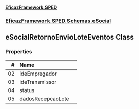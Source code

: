 #### [EficazFramework.SPED](EficazFrameworkSPED.md 'EficazFramework SPED')
### [EficazFramework.SPED.Schemas.eSocial](EficazFramework.SPED.Schemas.eSocial.md 'EficazFramework.SPED.Schemas.eSocial')

## eSocialRetornoEnvioLoteEventos Class
### Properties

| # | Name | |
| ---: | :--- | :--- |
| 02 | ideEmpregador |  |
| 03 | ideTransmissor |  |
| 04 | status |  |
| 05 | dadosRecepcaoLote |  |
